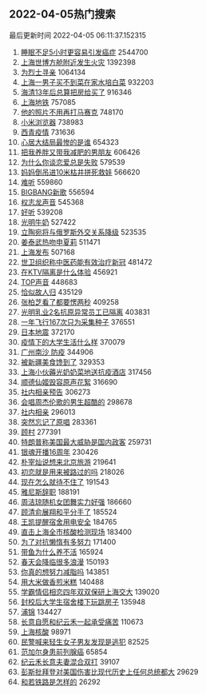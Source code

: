 ## 2022-04-05热门搜索 
最后更新时间 2022-04-05 06:11:37.152315 
1. [睡眠不足5小时更容易引发癌症](https://s.weibo.com/weibo?q=%23%E7%9D%A1%E7%9C%A0%E4%B8%8D%E8%B6%B35%E5%B0%8F%E6%97%B6%E6%9B%B4%E5%AE%B9%E6%98%93%E5%BC%95%E5%8F%91%E7%99%8C%E7%97%87%23&Refer=top) 2544700
1. [上海世博方舱附近发生火灾](https://s.weibo.com/weibo?q=%23%E4%B8%8A%E6%B5%B7%E4%B8%96%E5%8D%9A%E6%96%B9%E8%88%B1%E9%99%84%E8%BF%91%E5%8F%91%E7%94%9F%E7%81%AB%E7%81%BE%23&Refer=top) 1392398
1. [为烈士寻亲](https://s.weibo.com/weibo?q=%23%E4%B8%BA%E7%83%88%E5%A3%AB%E5%AF%BB%E4%BA%B2%23&Refer=top) 1064134
1. [上海一男子买不到菜在家水培白菜](https://s.weibo.com/weibo?q=%23%E4%B8%8A%E6%B5%B7%E4%B8%80%E7%94%B7%E5%AD%90%E4%B9%B0%E4%B8%8D%E5%88%B0%E8%8F%9C%E5%9C%A8%E5%AE%B6%E6%B0%B4%E5%9F%B9%E7%99%BD%E8%8F%9C%23&Refer=top) 932203
1. [海清13年后总算把房给买了](https://s.weibo.com/weibo?q=%23%E6%B5%B7%E6%B8%8513%E5%B9%B4%E5%90%8E%E6%80%BB%E7%AE%97%E6%8A%8A%E6%88%BF%E7%BB%99%E4%B9%B0%E4%BA%86%23&Refer=top) 916346
1. [上海地铁](https://s.weibo.com/weibo?q=%23%E4%B8%8A%E6%B5%B7%E5%9C%B0%E9%93%81%23&Refer=top) 757085
1. [他的照片不用再打马赛克](https://s.weibo.com/weibo?q=%23%E4%BB%96%E7%9A%84%E7%85%A7%E7%89%87%E4%B8%8D%E7%94%A8%E5%86%8D%E6%89%93%E9%A9%AC%E8%B5%9B%E5%85%8B%23&Refer=top) 748170
1. [小米浏览器](https://s.weibo.com/weibo?q=%E5%B0%8F%E7%B1%B3%E6%B5%8F%E8%A7%88%E5%99%A8&Refer=top) 738983
1. [西青疫情](https://s.weibo.com/weibo?q=%E8%A5%BF%E9%9D%92%E7%96%AB%E6%83%85&Refer=top) 731636
1. [心居大结局最惨的是谁](https://s.weibo.com/weibo?q=%23%E5%BF%83%E5%B1%85%E5%A4%A7%E7%BB%93%E5%B1%80%E6%9C%80%E6%83%A8%E7%9A%84%E6%98%AF%E8%B0%81%23&Refer=top) 654323
1. [把我养胖又带我减肥的男朋友](https://s.weibo.com/weibo?q=%23%E6%8A%8A%E6%88%91%E5%85%BB%E8%83%96%E5%8F%88%E5%B8%A6%E6%88%91%E5%87%8F%E8%82%A5%E7%9A%84%E7%94%B7%E6%9C%8B%E5%8F%8B%23&Refer=top) 606426
1. [为什么你谈恋爱总是失败](https://s.weibo.com/weibo?q=%23%E4%B8%BA%E4%BB%80%E4%B9%88%E4%BD%A0%E8%B0%88%E6%81%8B%E7%88%B1%E6%80%BB%E6%98%AF%E5%A4%B1%E8%B4%A5%23&Refer=top) 579539
1. [妈妈倒吊进10米枯井拼死救娃](https://s.weibo.com/weibo?q=%23%E5%A6%88%E5%A6%88%E5%80%92%E5%90%8A%E8%BF%9B10%E7%B1%B3%E6%9E%AF%E4%BA%95%E6%8B%BC%E6%AD%BB%E6%95%91%E5%A8%83%23&Refer=top) 566620
1. [难听](https://s.weibo.com/weibo?q=%E9%9A%BE%E5%90%AC&Refer=top) 559860
1. [BIGBANG新歌](https://s.weibo.com/weibo?q=BIGBANG%E6%96%B0%E6%AD%8C&Refer=top) 556594
1. [权志龙声音](https://s.weibo.com/weibo?q=%23%E6%9D%83%E5%BF%97%E9%BE%99%E5%A3%B0%E9%9F%B3%23&Refer=top) 545368
1. [好听](https://s.weibo.com/weibo?q=%E5%A5%BD%E5%90%AC&Refer=top) 539208
1. [光明牛奶](https://s.weibo.com/weibo?q=%23%E5%85%89%E6%98%8E%E7%89%9B%E5%A5%B6%23&Refer=top) 527422
1. [立陶宛将与俄罗斯外交关系降级](https://s.weibo.com/weibo?q=%23%E7%AB%8B%E9%99%B6%E5%AE%9B%E5%B0%86%E4%B8%8E%E4%BF%84%E7%BD%97%E6%96%AF%E5%A4%96%E4%BA%A4%E5%85%B3%E7%B3%BB%E9%99%8D%E7%BA%A7%23&Refer=top) 523535
1. [姜泰武热吻申夏莉](https://s.weibo.com/weibo?q=%23%E5%A7%9C%E6%B3%B0%E6%AD%A6%E7%83%AD%E5%90%BB%E7%94%B3%E5%A4%8F%E8%8E%89%23&Refer=top) 511471
1. [上海发布](https://s.weibo.com/weibo?q=%E4%B8%8A%E6%B5%B7%E5%8F%91%E5%B8%83&Refer=top) 507168
1. [世卫组织称中医药能有效治疗新冠](https://s.weibo.com/weibo?q=%23%E4%B8%96%E5%8D%AB%E7%BB%84%E7%BB%87%E7%A7%B0%E4%B8%AD%E5%8C%BB%E8%8D%AF%E8%83%BD%E6%9C%89%E6%95%88%E6%B2%BB%E7%96%97%E6%96%B0%E5%86%A0%23&Refer=top) 481472
1. [在KTV隔离是什么体验](https://s.weibo.com/weibo?q=%23%E5%9C%A8KTV%E9%9A%94%E7%A6%BB%E6%98%AF%E4%BB%80%E4%B9%88%E4%BD%93%E9%AA%8C%23&Refer=top) 456921
1. [TOP声音](https://s.weibo.com/weibo?q=TOP%E5%A3%B0%E9%9F%B3&Refer=top) 448683
1. [恰似故人归](https://s.weibo.com/weibo?q=%23%E6%81%B0%E4%BC%BC%E6%95%85%E4%BA%BA%E5%BD%92%23&Refer=top) 435129
1. [张柏芝看了都要愣两秒](https://s.weibo.com/weibo?q=%23%E5%BC%A0%E6%9F%8F%E8%8A%9D%E7%9C%8B%E4%BA%86%E9%83%BD%E8%A6%81%E6%84%A3%E4%B8%A4%E7%A7%92%23&Refer=top) 409258
1. [光明乳业2名抗原异常员工已隔离](https://s.weibo.com/weibo?q=%23%E5%85%89%E6%98%8E%E4%B9%B3%E4%B8%9A2%E5%90%8D%E6%8A%97%E5%8E%9F%E5%BC%82%E5%B8%B8%E5%91%98%E5%B7%A5%E5%B7%B2%E9%9A%94%E7%A6%BB%23&Refer=top) 403831
1. [一年飞行167次只为采集种子](https://s.weibo.com/weibo?q=%23%E4%B8%80%E5%B9%B4%E9%A3%9E%E8%A1%8C167%E6%AC%A1%E5%8F%AA%E4%B8%BA%E9%87%87%E9%9B%86%E7%A7%8D%E5%AD%90%23&Refer=top) 376551
1. [日本地震](https://s.weibo.com/weibo?q=%E6%97%A5%E6%9C%AC%E5%9C%B0%E9%9C%87&Refer=top) 372170
1. [疫情下的大学生活什么样](https://s.weibo.com/weibo?q=%23%E7%96%AB%E6%83%85%E4%B8%8B%E7%9A%84%E5%A4%A7%E5%AD%A6%E7%94%9F%E6%B4%BB%E4%BB%80%E4%B9%88%E6%A0%B7%23&Refer=top) 370079
1. [广州南沙 防疫](https://s.weibo.com/weibo?q=%E5%B9%BF%E5%B7%9E%E5%8D%97%E6%B2%99%20%E9%98%B2%E7%96%AB&Refer=top) 344906
1. [被新疆美食馋到了](https://s.weibo.com/weibo?q=%23%E8%A2%AB%E6%96%B0%E7%96%86%E7%BE%8E%E9%A3%9F%E9%A6%8B%E5%88%B0%E4%BA%86%23&Refer=top) 329353
1. [上海小伙薅光奶奶菜地送抗疫酒店](https://s.weibo.com/weibo?q=%23%E4%B8%8A%E6%B5%B7%E5%B0%8F%E4%BC%99%E8%96%85%E5%85%89%E5%A5%B6%E5%A5%B6%E8%8F%9C%E5%9C%B0%E9%80%81%E6%8A%97%E7%96%AB%E9%85%92%E5%BA%97%23&Refer=top) 317456
1. [顺德仙姬毁容原声花絮](https://s.weibo.com/weibo?q=%23%E9%A1%BA%E5%BE%B7%E4%BB%99%E5%A7%AC%E6%AF%81%E5%AE%B9%E5%8E%9F%E5%A3%B0%E8%8A%B1%E7%B5%AE%23&Refer=top) 316690
1. [社内相亲预告](https://s.weibo.com/weibo?q=%23%E7%A4%BE%E5%86%85%E7%9B%B8%E4%BA%B2%E9%A2%84%E5%91%8A%23&Refer=top) 306273
1. [会唱周杰伦歌的男生超酷的](https://s.weibo.com/weibo?q=%23%E4%BC%9A%E5%94%B1%E5%91%A8%E6%9D%B0%E4%BC%A6%E6%AD%8C%E7%9A%84%E7%94%B7%E7%94%9F%E8%B6%85%E9%85%B7%E7%9A%84%23&Refer=top) 298678
1. [社内相亲](https://s.weibo.com/weibo?q=%23%E7%A4%BE%E5%86%85%E7%9B%B8%E4%BA%B2%23&Refer=top) 296013
1. [突然忘记了原唱](https://s.weibo.com/weibo?q=%23%E7%AA%81%E7%84%B6%E5%BF%98%E8%AE%B0%E4%BA%86%E5%8E%9F%E5%94%B1%23&Refer=top) 283361
1. [顾村](https://s.weibo.com/weibo?q=%E9%A1%BE%E6%9D%91&Refer=top) 277391
1. [特朗普称美国最大威胁是国内政客](https://s.weibo.com/weibo?q=%23%E7%89%B9%E6%9C%97%E6%99%AE%E7%A7%B0%E7%BE%8E%E5%9B%BD%E6%9C%80%E5%A4%A7%E5%A8%81%E8%83%81%E6%98%AF%E5%9B%BD%E5%86%85%E6%94%BF%E5%AE%A2%23&Refer=top) 259731
1. [银魂开播16周年](https://s.weibo.com/weibo?q=%23%E9%93%B6%E9%AD%82%E5%BC%80%E6%92%AD16%E5%91%A8%E5%B9%B4%23&Refer=top) 230426
1. [朴宰灿说想来北京旅游](https://s.weibo.com/weibo?q=%23%E6%9C%B4%E5%AE%B0%E7%81%BF%E8%AF%B4%E6%83%B3%E6%9D%A5%E5%8C%97%E4%BA%AC%E6%97%85%E6%B8%B8%23&Refer=top) 219641
1. [初恋就是用来被路过的吗](https://s.weibo.com/weibo?q=%23%E5%88%9D%E6%81%8B%E5%B0%B1%E6%98%AF%E7%94%A8%E6%9D%A5%E8%A2%AB%E8%B7%AF%E8%BF%87%E7%9A%84%E5%90%97%23&Refer=top) 218026
1. [现在怎么就待不住了](https://s.weibo.com/weibo?q=%23%E7%8E%B0%E5%9C%A8%E6%80%8E%E4%B9%88%E5%B0%B1%E5%BE%85%E4%B8%8D%E4%BD%8F%E4%BA%86%23&Refer=top) 191543
1. [雅尼斯辞职](https://s.weibo.com/weibo?q=%23%E9%9B%85%E5%B0%BC%E6%96%AF%E8%BE%9E%E8%81%8C%23&Refer=top) 188191
1. [周洁琼随机女团舞实力好强](https://s.weibo.com/weibo?q=%23%E5%91%A8%E6%B4%81%E7%90%BC%E9%9A%8F%E6%9C%BA%E5%A5%B3%E5%9B%A2%E8%88%9E%E5%AE%9E%E5%8A%9B%E5%A5%BD%E5%BC%BA%23&Refer=top) 186660
1. [顾清俞展翔和平分手了](https://s.weibo.com/weibo?q=%23%E9%A1%BE%E6%B8%85%E4%BF%9E%E5%B1%95%E7%BF%94%E5%92%8C%E5%B9%B3%E5%88%86%E6%89%8B%E4%BA%86%23&Refer=top) 185524
1. [王凯提醒宿舍用电安全](https://s.weibo.com/weibo?q=%23%E7%8E%8B%E5%87%AF%E6%8F%90%E9%86%92%E5%AE%BF%E8%88%8D%E7%94%A8%E7%94%B5%E5%AE%89%E5%85%A8%23&Refer=top) 184765
1. [直击上海全市核酸检测现场](https://s.weibo.com/weibo?q=%23%E7%9B%B4%E5%87%BB%E4%B8%8A%E6%B5%B7%E5%85%A8%E5%B8%82%E6%A0%B8%E9%85%B8%E6%A3%80%E6%B5%8B%E7%8E%B0%E5%9C%BA%23&Refer=top) 183400
1. [为了对抗懒惰有多努力](https://s.weibo.com/weibo?q=%23%E4%B8%BA%E4%BA%86%E5%AF%B9%E6%8A%97%E6%87%92%E6%83%B0%E6%9C%89%E5%A4%9A%E5%8A%AA%E5%8A%9B%23&Refer=top) 171400
1. [带鱼为什么养不活](https://s.weibo.com/weibo?q=%23%E5%B8%A6%E9%B1%BC%E4%B8%BA%E4%BB%80%E4%B9%88%E5%85%BB%E4%B8%8D%E6%B4%BB%23&Refer=top) 165924
1. [春天会降临很多浪漫](https://s.weibo.com/weibo?q=%23%E6%98%A5%E5%A4%A9%E4%BC%9A%E9%99%8D%E4%B8%B4%E5%BE%88%E5%A4%9A%E6%B5%AA%E6%BC%AB%23&Refer=top) 150193
1. [你真的想努力减脂吗](https://s.weibo.com/weibo?q=%23%E4%BD%A0%E7%9C%9F%E7%9A%84%E6%83%B3%E5%8A%AA%E5%8A%9B%E5%87%8F%E8%84%82%E5%90%97%23&Refer=top) 143851
1. [用大米做香煎米糕](https://s.weibo.com/weibo?q=%23%E7%94%A8%E5%A4%A7%E7%B1%B3%E5%81%9A%E9%A6%99%E7%85%8E%E7%B1%B3%E7%B3%95%23&Refer=top) 140488
1. [学霸情侣相恋四年双双保研上海交大](https://s.weibo.com/weibo?q=%23%E5%AD%A6%E9%9C%B8%E6%83%85%E4%BE%A3%E7%9B%B8%E6%81%8B%E5%9B%9B%E5%B9%B4%E5%8F%8C%E5%8F%8C%E4%BF%9D%E7%A0%94%E4%B8%8A%E6%B5%B7%E4%BA%A4%E5%A4%A7%23&Refer=top) 139020
1. [封校后大学生宿舍楼下玩跳房子](https://s.weibo.com/weibo?q=%23%E5%B0%81%E6%A0%A1%E5%90%8E%E5%A4%A7%E5%AD%A6%E7%94%9F%E5%AE%BF%E8%88%8D%E6%A5%BC%E4%B8%8B%E7%8E%A9%E8%B7%B3%E6%88%BF%E5%AD%90%23&Refer=top) 135948
1. [浦锦](https://s.weibo.com/weibo?q=%E6%B5%A6%E9%94%A6&Refer=top) 134427
1. [长意自愿和纪云禾一起承受痛苦](https://s.weibo.com/weibo?q=%23%E9%95%BF%E6%84%8F%E8%87%AA%E6%84%BF%E5%92%8C%E7%BA%AA%E4%BA%91%E7%A6%BE%E4%B8%80%E8%B5%B7%E6%89%BF%E5%8F%97%E7%97%9B%E8%8B%A6%23&Refer=top) 110673
1. [上海核酸](https://s.weibo.com/weibo?q=%23%E4%B8%8A%E6%B5%B7%E6%A0%B8%E9%85%B8%23&Refer=top) 98971
1. [民警喊来轻生女子男友发现是逃犯](https://s.weibo.com/weibo?q=%23%E6%B0%91%E8%AD%A6%E5%96%8A%E6%9D%A5%E8%BD%BB%E7%94%9F%E5%A5%B3%E5%AD%90%E7%94%B7%E5%8F%8B%E5%8F%91%E7%8E%B0%E6%98%AF%E9%80%83%E7%8A%AF%23&Refer=top) 82525
1. [范加尔身患前列腺癌](https://s.weibo.com/weibo?q=%23%E8%8C%83%E5%8A%A0%E5%B0%94%E8%BA%AB%E6%82%A3%E5%89%8D%E5%88%97%E8%85%BA%E7%99%8C%23&Refer=top) 65854
1. [纪云禾长意夫妻混合双打](https://s.weibo.com/weibo?q=%23%E7%BA%AA%E4%BA%91%E7%A6%BE%E9%95%BF%E6%84%8F%E5%A4%AB%E5%A6%BB%E6%B7%B7%E5%90%88%E5%8F%8C%E6%89%93%23&Refer=top) 39107
1. [彭斯批拜登对美国伤害比现代历史上任何总统都大](https://s.weibo.com/weibo?q=%23%E5%BD%AD%E6%96%AF%E6%89%B9%E6%8B%9C%E7%99%BB%E5%AF%B9%E7%BE%8E%E5%9B%BD%E4%BC%A4%E5%AE%B3%E6%AF%94%E7%8E%B0%E4%BB%A3%E5%8E%86%E5%8F%B2%E4%B8%8A%E4%BB%BB%E4%BD%95%E6%80%BB%E7%BB%9F%E9%83%BD%E5%A4%A7%23&Refer=top) 29629
1. [和若铁路是怎样的](https://s.weibo.com/weibo?q=%23%E5%92%8C%E8%8B%A5%E9%93%81%E8%B7%AF%E6%98%AF%E6%80%8E%E6%A0%B7%E7%9A%84%23&Refer=top) 26292
